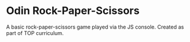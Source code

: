 # Odin Rock-Paper-Scissors 

A basic rock-paper-scissors game played via the JS console. Created as part of TOP curriculum. 